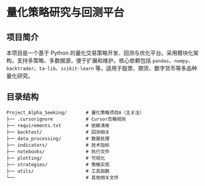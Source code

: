 # 量化策略研究与回测平台

## 项目简介

本项目是一个基于 Python 的量化交易策略开发、回测与优化平台。采用模块化架构，支持多策略、多数据源，便于扩展和维护。核心依赖包括 `pandas`、`numpy`、`backtrader`、`ta-lib`、`scikit-learn` 等，适用于股票、期货、数字货币等多品种量化研究。

## 目录结构
   ```
   Project_Alpha_Seeking/       # 量化策略项目A（主关注）
   ├── .cursorignore            # Cursor忽略规则
   ├── requirements.txt         # 依赖清单
   ├── backtest/                # 回测相关
   ├── data_processing/         # 数据处理
   ├── indicators/              # 技术指标
   ├── notebooks/               # 执行文件
   ├── plotting/                # 可视化
   ├── strategies/              # 策略实现
   ├── utils/                   # 工具函数
   └──                          # 其他相关文件
